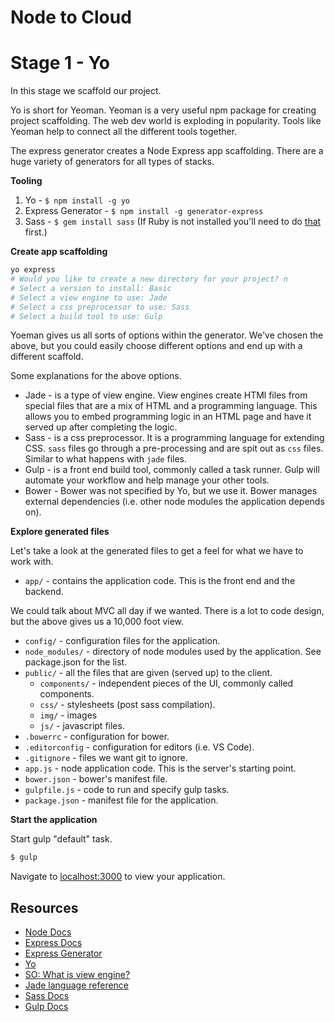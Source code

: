 # Node to Cloud

# Stage 1 - Yo

In this stage we scaffold our project. 

Yo is short for Yeoman. Yeoman is a very useful npm package for creating project scaffolding. The web dev world is exploding in popularity. 
Tools like Yeoman help to connect all the different tools together.

The express generator creates a Node Express app scaffolding. There are a huge variety of generators for all types of stacks.

**Tooling**

1. Yo - `$ npm install -g yo`
2. Express Generator - `$ npm install -g generator-express`
3. Sass - `$ gem install sass`  (If Ruby is not installed you'll need to do [that](https://www.ruby-lang.org/en/documentation/installation/) first.)

**Create app scaffolding**

```zsh
yo express
# Would you like to create a new directory for your project? n
# Select a version to install: Basic
# Select a view engine to use: Jade
# Select a css preprocessor to use: Sass
# Select a build tool to use: Gulp
```

Yoeman gives us all sorts of options within the generator. 
We've chosen the above, but you could easily choose different options and end up with a different scaffold. 

Some explanations for the above options. 

* Jade - is a type of view engine. View engines create HTMl files from special files that are a mix of HTML and a programming language. 
This allows you to embed programming logic in an HTML page and have it served up after completing the logic. 
* Sass - is a css preprocessor. It is a programming language for extending CSS. `sass` files go through a pre-processing and are spit out as `css` files.
Similar to what happens with `jade` files. 
* Gulp - is a front end build tool, commonly called a task runner. Gulp will automate your workflow and help manage your other tools.
* Bower - Bower was not specified by Yo, but we use it. Bower manages external dependencies (i.e. other node modules the application depends on).  

**Explore generated files**

Let's take a look at the generated files to get a feel for what we have to work with. 

* `app/` - contains the application code. This is the front end and the backend. 
  
We could talk about MVC all day if we wanted. There is a lot to code design, but the above gives us a 10,000 foot view. 

* `config/` - configuration files for the application. 
* `node_modules/` - directory of node modules used by the application. See package.json for the list. 
* `public/` - all the files that are given (served up) to the client. 
  * `components/` - independent pieces of the UI, commonly called components. 
  * `css/` - stylesheets (post sass compilation). 
  * `img/` - images
  * `js/` - javascript files. 
* `.bowerrc` - configuration for bower. 
* `.editorconfig` - configuration for editors (i.e. VS Code). 
* `.gitignore` - files we want git to ignore. 
* `app.js` - node application code. This is the server's starting point. 
* `bower.json` - bower's manifest file. 
* `gulpfile.js` - code to run and specify gulp tasks. 
* `package.json` - manifest file for the application. 

**Start the application**

Start gulp "default" task. 

```zsh
$ gulp 
```

Navigate to [localhost:3000](http://localhost:3000) to view your application. 

## Resources

* [Node Docs](https://nodejs.org/api/)
* [Express Docs](http://expressjs.com/en/4x/api.html)
* [Express Generator](https://www.npmjs.com/package/generator-express)
* [Yo](http://yeoman.io/)
* [SO: What is view engine?](http://stackoverflow.com/questions/8308485/what-is-view-engine-what-does-it-actually-do)
* [Jade language reference](http://jade-lang.com/reference/)
* [Sass Docs](http://sass-lang.com/)
* [Gulp Docs](https://github.com/gulpjs/gulp/blob/master/docs/getting-started.md)